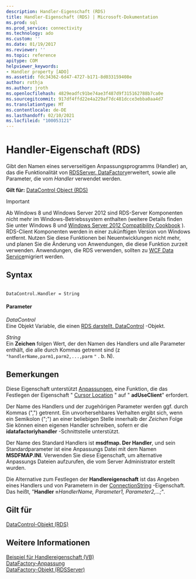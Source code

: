 ```yaml
---
description: Handler-Eigenschaft (RDS)
title: Handler-Eigenschaft (RDS) | Microsoft-Dokumentation
ms.prod: sql
ms.prod_service: connectivity
ms.technology: ado
ms.custom: ''
ms.date: 01/19/2017
ms.reviewer: ''
ms.topic: reference
apitype: COM
helpviewer_keywords:
- Handler property [ADO]
ms.assetid: fdc34362-6d47-4727-b171-8d033159408e
author: rothja
ms.author: jroth
ms.openlocfilehash: 4829eadfc91be74ae3f487d9f315162788b7ca0e
ms.sourcegitcommit: 917df4ffd22e4a229af7dc481dcce3ebba0aa4d7
ms.translationtype: MT
ms.contentlocale: de-DE
ms.lasthandoff: 02/10/2021
ms.locfileid: "100053121"
---
```

# <a name="handler-property-rds"></a>Handler-Eigenschaft (RDS)
Gibt den Namen eines serverseitigen Anpassungsprogramms (Handler) an, das die Funktionalität von [RDSServer. DataFactory](./datafactory-object-rdsserver.md)erweitert, sowie alle Parameter, die vom *Handler* verwendet werden.  
  
 **Gilt für:** [DataControl Object (RDS)](./datacontrol-object-rds.md)  
  
> [!IMPORTANT]
>  Ab Windows 8 und Windows Server 2012 sind RDS-Server Komponenten nicht mehr im Windows-Betriebssystem enthalten (weitere Details finden Sie unter Windows 8 und [Windows Server 2012 Compatibility Cookbook](https://www.microsoft.com/download/details.aspx?id=27416) ). RDS-Client Komponenten werden in einer zukünftigen Version von Windows entfernt. Nutzen Sie diese Funktionen bei Neuentwicklungen nicht mehr, und planen Sie die Änderung von Anwendungen, die diese Funktion zurzeit verwenden. Anwendungen, die RDS verwenden, sollten zu [WCF Data Service](/dotnet/framework/wcf/)migriert werden.  
  
## <a name="syntax"></a>Syntax  
  
```  
  
DataControl.Handler = String  
```  
  
#### <a name="parameters"></a>Parameter  
 *DataControl*  
 Eine Objekt Variable, die einen [RDS darstellt. DataControl](./datacontrol-object-rds.md) -Objekt.  
  
 *String*  
 Ein **Zeichen** folgen Wert, der den Namen des Handlers und alle Parameter enthält, die alle durch Kommas getrennt sind (z `"handlerName,parm1,parm2,...,parm`  `"` . b. N).  
  
## <a name="remarks"></a>Bemerkungen  
 Diese Eigenschaft unterstützt [Anpassungen](../../guide/remote-data-service/datafactory-customization.md), eine Funktion, die das Festlegen der Eigenschaft " [Cursor Location](../ado-api/cursorlocation-property-ado.md) " auf " **adUseClient**" erfordert.  
  
 Der Name des Handlers und der zugehörigen Parameter werden ggf. durch Kommas (",") getrennt. Ein unvorhersehbares Verhalten ergibt sich, wenn ein Semikolon (";") an einer beliebigen Stelle innerhalb der *Zeichen* Folge Sie können einen eigenen Handler schreiben, sofern er die **idatafactoriyhandler** -Schnittstelle unterstützt.  
  
 Der Name des Standard Handlers ist **msdfmap. Der Handler**, und sein Standardparameter ist eine Anpassungs Datei mit dem Namen **MSDFMAP.INI**. Verwenden Sie diese Eigenschaft, um alternative Anpassungs Dateien aufzurufen, die vom Server Administrator erstellt wurden.  
  
 Die Alternative zum Festlegen der **Handlereigenschaft** ist das Angeben eines Handlers und von Parametern in der [ConnectionString](../ado-api/connectionstring-property-ado.md) -Eigenschaft. Das heißt, "**Handler =**_HandlerName, Parameter1, Parameter2,...;_".  
  
## <a name="applies-to"></a>Gilt für  
 [DataControl-Objekt (RDS)](./datacontrol-object-rds.md)  
  
## <a name="see-also"></a>Weitere Informationen  
 [Beispiel für Handlereigenschaft (VB)](./handler-property-example-vb.md)   
 [DataFactory-Anpassung](../../guide/remote-data-service/datafactory-customization.md)   
 [DataFactory-Objekt (RDSServer)](./datafactory-object-rdsserver.md)